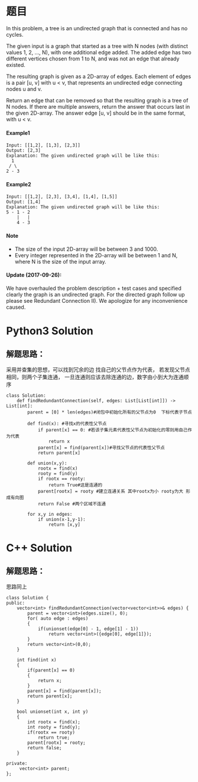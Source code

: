 # 题目
In this problem, a tree is an undirected graph that is connected and has no cycles.

The given input is a graph that started as a tree with N nodes (with distinct values 1, 2, ..., N), with one additional edge added. The added edge has two different vertices chosen from 1 to N, and was not an edge that already existed.

The resulting graph is given as a 2D-array of edges. Each element of edges is a pair [u, v] with u < v, that represents an undirected edge connecting nodes u and v.

Return an edge that can be removed so that the resulting graph is a tree of N nodes. If there are multiple answers, return the answer that occurs last in the given 2D-array. The answer edge [u, v] should be in the same format, with u < v.

#### Example1
```
Input: [[1,2], [1,3], [2,3]]
Output: [2,3]
Explanation: The given undirected graph will be like this:
  1
 / \
2 - 3
```

#### Example2
```
Input: [[1,2], [2,3], [3,4], [1,4], [1,5]]
Output: [1,4]
Explanation: The given undirected graph will be like this:
5 - 1 - 2
    |   |
    4 - 3
```

#### Note

* The size of the input 2D-array will be between 3 and 1000.
* Every integer represented in the 2D-array will be between 1 and N, where N is the size of the input array.

#### Update (2017-09-26):

We have overhauled the problem description + test cases and specified clearly the graph is an undirected graph. For the directed graph follow up please see Redundant Connection II). We apologize for any inconvenience caused.

# Python3 Solution
## 解题思路：

采用并查集的思想，可以找到冗余的边
找自己的父节点作为代表，
若发现父节点相同，则两个子集连通，
一旦连通则应该去除连通的边，数字由小到大为连通顺序
```
class Solution:
    def findRedundantConnection(self, edges: List[List[int]]) -> List[int]:
        parent = [0] * len(edges)#闭包中初始化所有的父节点为0  下标代表子节点

        def find(x): #寻找x的代表性父节点
            if parent[x] == 0: #若该子集元素代表性父节点为初始化的零则用自己作为代表
                return x
            parent[x] = find(parent[x])#寻找父节点的代表性父节点
            return parent[x]

        def union(x,y):
            rootx = find(x)
            rooty = find(y)
            if rootx == rooty:
                return True#这是连通的
            parent[rootx] = rooty #建立连通关系 其中rootx为小 rooty为大 形成有向图
            return False #两个区域不连通

        for x,y in edges:
            if union(x-1,y-1):
                return [x,y]
```

# C++ Solution
## 解题思路：
思路同上
```
class Solution {
public:
    vector<int> findRedundantConnection(vector<vector<int>>& edges) {
        parent = vector<int>(edges.size(), 0);
        for( auto edge : edges)
        {
            if(unionset(edge[0] - 1, edge[1] - 1))
                return vector<int>({edge[0], edge[1]});
        }
        return vector<int>(0,0);
    }

    int find(int x)
    {
        if(parent[x] == 0)
        {
            return x;
        }
        parent[x] = find(parent[x]);
        return parent[x];
    }

    bool unionset(int x, int y)
    {
        int rootx = find(x);
        int rooty = find(y);
        if(rootx == rooty)
            return true;
        parent[rootx] = rooty;
        return false;
    }

private:
     vector<int> parent;
};
```
